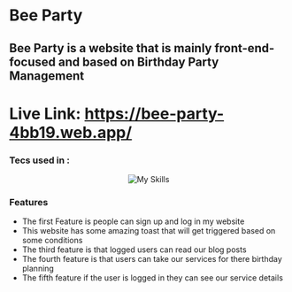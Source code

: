 # Bee Party
## Bee Party is a website that is mainly front-end-focused and based on Birthday Party Management 

# Live Link: https://bee-party-4bb19.web.app/

 ### Tecs used in : 
<p align="center">
  <img alt="My Skills" src="https://skillicons.dev/icons?i=react,tailwindcss,javascript,firebase&perline=4">
</p>

 ### Features
 - The first Feature is people can sign up and log in my website
 - This website has some amazing toast that will get triggered based on some conditions
 - The third feature is that logged users can read our blog posts
 - The fourth feature is that  users can take our services for there birthday planning
 - The fifth feature if the user is logged in they can see our service details
